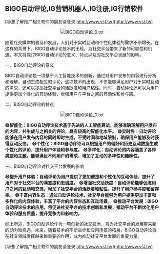 ## **BIGO自动评论,IG营销机器人,IG注册,IG行销软件**

[😍想了解推广相关软件的朋友请登录 http://www.vst.tw](http://www.vst.tw)

 <center><img src="https://vst.tw/MP4/tuiguang/png/0.png" alt="BIGO自动评论_0.txt"></center>

随着社交媒体的普及和发展，人们对于实时互动和个性化体验的需求不断增长。在这样的背景下，BIGO自动评论技术的出现，为社交平台带来了新的可能性和机遇。本文将探讨BIGO自动评论的意义、特点以及对社交平台发展的影响。

一、BIGO自动评论的意义

BIGO自动评论是一项基于人工智能技术的创新，通过对用户发布的内容进行分析和理解，自动生成相应的评论。这项技术的出现，不仅能够满足用户对于实时互动的需求，还可以提高社交平台的活跃度和用户粘性。同时，自动评论还可以为用户提供更加个性化的互动体验，增强用户与平台之间的互动性和参与感。

二、BIGO自动评论的特点

 <center><img src="https://vst.tw/MP4/tuiguang/png/7.png" alt="BIGO自动评论_0.txt"></center>

**😄智能化：BIGO自动评论技术基于先进的人工智能算法，能够准确理解用户发布的内容，并生成与之相关的评论，具有较高的智能化水平。**
**😄实时性：自动评论能够在用户发布内容的同时即时生成，不受时间和地域限制，确保用户能够及时获得互动反馈。**
**😄个性化：BIGO自动评论可以根据用户的偏好和历史互动数据生成个性化的评论，提升用户体验和参与度。**
**😄多样化：自动评论的内容涵盖了各种类型和主题，能够满足不同用户的需求，增加了互动的多样性和趣味性。**

三、BIGO自动评论对社交平台发展的影响

**😄提升用户体验：自动评论为用户提供了更加便捷和个性化的互动体验，提升了用户对于社交平台的满意度和忠诚度。**
**😄增强社交活跃度：自动评论能够促进用户之间的互动和交流，增加了社交平台的活跃度和粘性，提升了用户参与度和留存率。**
**😄丰富内容生态：通过自动评论技术，社交平台能够为用户提供更加丰富和多样化的内容体验，丰富了平台的内容生态和互动场景。**
**😄推动平台发展：BIGO自动评论技术的应用，将促进社交平台的技术创新和发展，推动平台不断优化用户体验和服务质量，提升竞争力和影响力。**

综上所述，BIGO自动评论作为一项创新的社交技术，将为社交平台的发展带来新的动力和机遇。未来，随着技术的不断进步和应用场景的拓展，BIGO自动评论将在社交领域发挥越来越重要的作用，成为推动社交平台发展的重要力量。

[😍想了解推广相关软件的朋友请登录 http://www.vst.tw](http://www.vst.tw)



